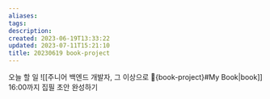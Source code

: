 ```yaml
---
aliases: 
tags: 
description:
created: 2023-06-19T13:33:22
updated: 2023-07-11T15:21:10
title: 20230619 book-project
---
```

오늘 할 일 ![[주니어 백엔드 개발자, 그 이상으로 🚀{book-project}#My Book|book]]
16:00까지 집필 초안 완성하기
